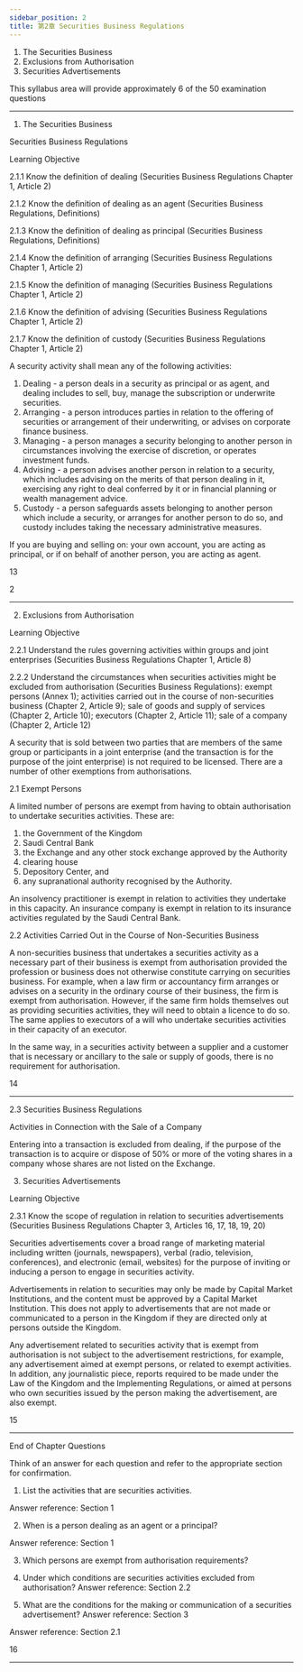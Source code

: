 ```yaml
---
sidebar_position: 2
title: 第2章 Securities Business Regulations
---
```


1. The Securities Business
2. Exclusions from Authorisation
3. Securities Advertisements

This syllabus area will provide approximately 6 of the 50 examination questions

---

1. The Securities Business

Securities Business Regulations

Learning Objective

2.1.1 Know the definition of dealing (Securities Business Regulations Chapter 1, Article 2)

2.1.2 Know the definition of dealing as an agent (Securities Business Regulations, Definitions)

2.1.3 Know the definition of dealing as principal (Securities Business Regulations, Definitions)

2.1.4 Know the definition of arranging (Securities Business Regulations Chapter 1, Article 2)

2.1.5 Know the definition of managing (Securities Business Regulations Chapter 1, Article 2)

2.1.6 Know the definition of advising (Securities Business Regulations Chapter 1, Article 2) 

2.1.7 Know the definition of custody (Securities Business Regulations Chapter 1, Article 2)

A security activity shall mean any of the following activities:
1. Dealing - a person deals in a security as principal or as agent, and dealing includes to sell, buy, manage the subscription or underwrite securities.
2. Arranging - a person introduces parties in relation to the offering of securities or arrangement of their underwriting, or advises on corporate finance business.
3. Managing - a person manages a security belonging to another person in circumstances involving the exercise of discretion, or operates investment funds.
4. Advising - a person advises another person in relation to a security, which includes advising on the merits of that person dealing in it, exercising any right to deal conferred by it or in financial planning or wealth management advice.
5. Custody - a person safeguards assets belonging to another person which include a security, or arranges for another person to do so, and custody includes taking the necessary administrative measures.

If you are buying and selling on: your own account, you are acting as principal, or if on behalf of another person, you are acting as agent.

13

2

---

2. Exclusions from Authorisation

Learning Objective

2.2.1 Understand the rules governing activities within groups and joint enterprises (Securities Business Regulations Chapter 1, Article 8)

2.2.2 Understand the circumstances when securities activities might be excluded from authorisation (Securities Business Regulations): exempt persons (Annex 1); activities carried out in the course of non-securities business (Chapter 2, Article 9); sale of goods and supply of services (Chapter 2, Article 10); executors (Chapter 2, Article 11); sale of a company (Chapter 2, Article 12)

A security that is sold between two parties that are members of the same group or participants in a joint enterprise (and the transaction is for the purpose of the joint enterprise) is not required to be licensed. There are a number of other exemptions from authorisations.

2.1 Exempt Persons

A limited number of persons are exempt from having to obtain authorisation to undertake securities activities. These are:
1. the Government of the Kingdom
2. Saudi Central Bank
3. the Exchange and any other stock exchange approved by the Authority
4. clearing house
5. Depository Center, and
6. any supranational authority recognised by the Authority.

An insolvency practitioner is exempt in relation to activities they undertake in this capacity. An insurance company is exempt in relation to its insurance activities regulated by the Saudi Central Bank.

2.2 Activities Carried Out in the Course of Non-Securities Business

A non-securities business that undertakes a securities activity as a necessary part of their business is exempt from authorisation provided the profession or business does not otherwise constitute carrying on securities business. For example, when a law firm or accountancy firm arranges or advises on a security in the ordinary course of their business, the firm is exempt from authorisation. However, if the same firm holds themselves out as providing securities activities, they will need to obtain a licence to do so. The same applies to executors of a will who undertake securities activities in their capacity of an executor.

In the same way, in a securities activity between a supplier and a customer that is necessary or ancillary to the sale or supply of goods, there is no requirement for authorisation.

14

---

2.3 Securities Business Regulations

Activities in Connection with the Sale of a Company

Entering into a transaction is excluded from dealing, if the purpose of the transaction is to acquire or dispose of 50% or more of the voting shares in a company whose shares are not listed on the Exchange.

3. Securities Advertisements

Learning Objective

2.3.1 Know the scope of regulation in relation to securities advertisements (Securities Business Regulations Chapter 3, Articles 16, 17, 18, 19, 20)

Securities advertisements cover a broad range of marketing material including written (journals, newspapers), verbal (radio, television, conferences), and electronic (email, websites) for the purpose of inviting or inducing a person to engage in securities activity.

Advertisements in relation to securities may only be made by Capital Market Institutions, and the content must be approved by a Capital Market Institution. This does not apply to advertisements that are not made or communicated to a person in the Kingdom if they are directed only at persons outside the Kingdom.

Any advertisement related to securities activity that is exempt from authorisation is not subject to the advertisement restrictions, for example, any advertisement aimed at exempt persons, or related to exempt activities. In addition, any journalistic piece, reports required to be made under the Law of the Kingdom and the Implementing Regulations, or aimed at persons who own securities issued by the person making the advertisement, are also exempt.

15

---

End of Chapter Questions

Think of an answer for each question and refer to the appropriate section for confirmation.

1. List the activities that are securities activities.

Answer reference: Section 1

2. When is a person dealing as an agent or a principal?

Answer reference: Section 1

3. Which persons are exempt from authorisation requirements?

4. Under which conditions are securities activities excluded from authorisation? Answer reference: Section 2.2

5. What are the conditions for the making or communication of a securities advertisement? Answer reference: Section 3

Answer reference: Section 2.1

16

---